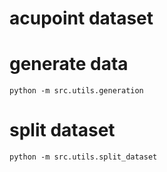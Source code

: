 # acupoint dataset


# generate data

```
python -m src.utils.generation
```

# split dataset

```
python -m src.utils.split_dataset
```